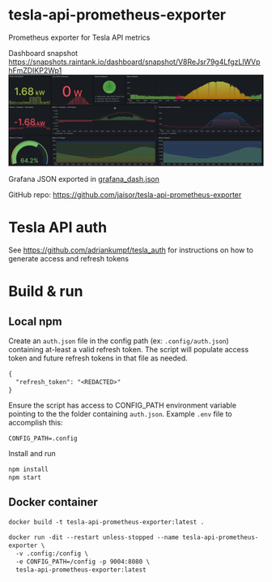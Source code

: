 # tesla-api-prometheus-exporter
Prometheus exporter for Tesla API metrics

Dashboard snapshot https://snapshots.raintank.io/dashboard/snapshot/V8ReJsr79g4LfgzLlWVphFmZDIKP2Wp1
![Example Grafana dashboard](img/dash.png)

Grafana JSON exported in [grafana_dash.json](grafana_dash.json)

GitHub repo: https://github.com/jaisor/tesla-api-prometheus-exporter

# Tesla API auth

See https://github.com/adriankumpf/tesla_auth for instructions on how to generate access and refresh tokens

# Build & run

## Local npm

Create an `auth.json` file in the config path (ex: `.config/auth.json`) containing at-least a valid refresh token.
The script will populate access token and future refresh tokens in that file as needed.

```
{
  "refresh_token": "<REDACTED>"
}
```

Ensure the script has access to CONFIG_PATH environment variable pointing to the the folder containing `auth.json`. Example `.env` file to accomplish this:

```
CONFIG_PATH=.config
```

Install and run

```
npm install
npm start
```

## Docker container

```
docker build -t tesla-api-prometheus-exporter:latest .
```

```
docker run -dit --restart unless-stopped --name tesla-api-prometheus-exporter \
  -v .config:/config \
  -e CONFIG_PATH=/config -p 9004:8080 \
  tesla-api-prometheus-exporter:latest
```
